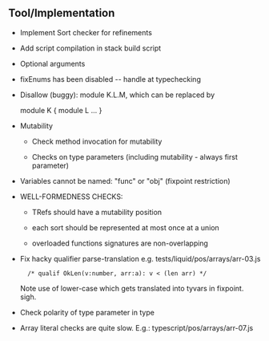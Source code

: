 
Tool/Implementation
-------------------

  - Implement Sort checker for refinements
  
  - Add script compilation in stack build script

  - Optional arguments

  - fixEnums has been disabled -- handle at typechecking

  - Disallow (buggy): module K.L.M, which can be replaced by

      module K { module L ... }

  - Mutability

      * Check method invocation for mutability

      * Checks on type parameters (including mutability - always first parameter)

  - Variables cannot be named: "func" or "obj" (fixpoint restriction)

  - WELL-FORMEDNESS CHECKS:

    * TRefs should have a mutability position

    * each sort should be represented at most once at a union

    * overloaded functions signatures are non-overlapping

  - Fix hacky qualifier parse-translation e.g. tests/liquid/pos/arrays/arr-03.js

          /* qualif OkLen(v:number, arr:a): v < (len arr) */

    Note use of lower-case which gets translated into tyvars in fixpoint. sigh.

  - Check polarity of type parameter in type

  - Array literal checks are quite slow.
      E.g.: typescript/pos/arrays/arr-07.js

